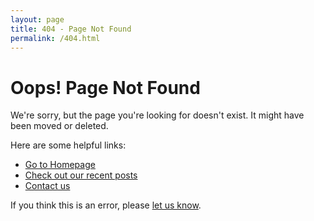 ```yaml
---
layout: page
title: 404 - Page Not Found
permalink: /404.html
---
```


# Oops! Page Not Found

We're sorry, but the page you're looking for doesn't exist. It might have been moved or deleted.

Here are some helpful links:

- [Go to Homepage](/)
- [Check out our recent posts](/blog)
- [Contact us](/contact)

If you think this is an error, please [let us know](/contact).

